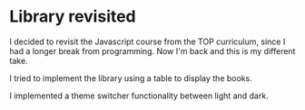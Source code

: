 # Library revisited

I decided to revisit the Javascript course from the TOP curriculum, since I had a longer break from programming. Now I'm back and this is my different take.

I tried to implement the library using a table to display the books.

I implemented a theme switcher functionality between light and dark.